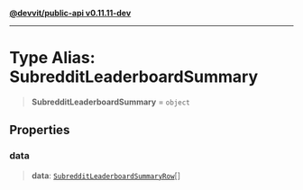 [**@devvit/public-api v0.11.11-dev**](../../README.md)

---

# Type Alias: SubredditLeaderboardSummary

> **SubredditLeaderboardSummary** = `object`

## Properties

<a id="data"></a>

### data

> **data**: [`SubredditLeaderboardSummaryRow`](SubredditLeaderboardSummaryRow.md)[]
